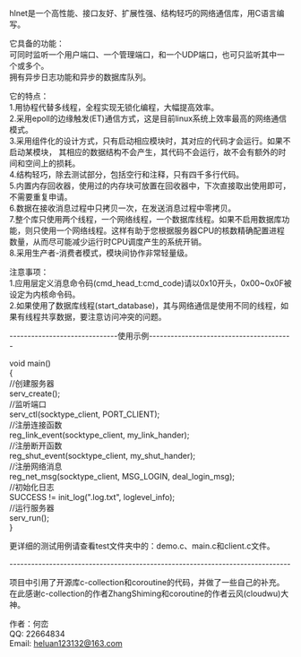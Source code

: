hlnet是一个高性能、接口友好、扩展性强、结构轻巧的网络通信库，用C语言编写。<br>

它具备的功能：<br>
可同时监听一个用户端口、一个管理端口，和一个UDP端口，也可只监听其中一个或多个。<br>
拥有异步日志功能和异步的数据库队列。<br>

它的特点：<br>
1.用协程代替多线程，全程实现无锁化编程，大幅提高效率。<br>
2.采用epoll的边缘触发(ET)通信方式，这是目前linux系统上效率最高的网络通信模式。<br>
3.采用组件化的设计方式，只有启动相应模块时，其对应的代码才会运行。如果不启动某模块，
  其相应的数据结构不会产生，其代码不会运行，故不会有额外的时间和空间上的损耗。<br>
4.结构轻巧，除去测试部分，包括空行和注释，只有四千多行代码。<br>
5.内置内存回收器，使用过的内存块可放置在回收器中，下次直接取出使用即可，不需要重复申请。<br>
6.数据在接收消息过程中只拷贝一次，在发送消息过程中零拷贝。<br>
7.整个库只使用两个线程，一个网络线程，一个数据库线程。如果不启用数据库功能，则只使用一个网络线程。这样有助于您根据服务器CPU的核数精确配置进程数量，从而尽可能减少运行时CPU调度产生的系统开销。<br>
8.采用生产者-消费者模式，模块间协作非常轻量级。<br>

注意事项：<br>
1.应用层定义消息命令码(cmd_head_t:cmd_code)请以0x10开头，0x00~0x0F被设定为内核命令码。<br>
2.如果使用了数据库线程(start_database)，其与网络通信是使用不同的线程，如果有线程共享数据，要注意访问冲突的问题。<br>

------------------------------使用示例----------------------------------------<br>

void main()<br>
{<br>
	//创建服务器<br>
	serv_create();<br>
	//监听端口<br>
	serv_ctl(socktype_client, PORT_CLIENT);<br>
	//注册连接函数<br>
	reg_link_event(socktype_client, my_link_hander);<br>
	//注册断开函数<br>
	reg_shut_event(socktype_client, my_shut_hander);<br>
	//注册网络消息<br>
	reg_net_msg(socktype_client, MSG_LOGIN, deal_login_msg);<br>
	//初始化日志<br>
	SUCCESS != init_log(".log.txt", loglevel_info);<br>
	//运行服务器<br>
	serv_run();<br>
}<br>

更详细的测试用例请查看test文件夹中的：demo.c、main.c和client.c文件。<br>

------------------------------------------------------------------------------<br>

项目中引用了开源库c-collection和coroutine的代码，并做了一些自己的补充。<br>
在此感谢c-collection的作者ZhangShiming和coroutine的作者云风(cloudwu)大神。<br>

作者：何峦<br>
QQ: 22664834<br>
Email: heluan123132@163.com<br>
